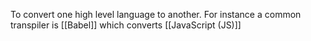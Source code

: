 To convert one high level language to another. For instance a common transpiler is [[Babel]] which converts [[JavaScript (JS)]]